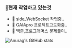### 💬현재 작업하고 있는것

- 🔭 side_WebSocket 작업중..
- 🔭 GAIApro 프로젝트고도화중..
- 🔭 백준,프로그래머스 문제풀이..

![Anurag's GitHub stats](https://github-readme-stats.vercel.app/api?username=a55026851@gmail.com&show_icons=true&theme=radical)
<!--
**suminpark123/suminpark123** is a ✨ _special_ ✨ repository because its `README.md` (this file) appears on your GitHub profile.

Here are some ideas to get you started:

- 🔭 I’m currently working on ...
- 🌱 I’m currently learning ...
- 👯 I’m looking to collaborate on ...
- 🤔 I’m looking for help with ...
- 💬 Ask me about ...
- 📫 How to reach me: ...
- 😄 Pronouns: ...
- ⚡ Fun fact: ...
👋
-->
